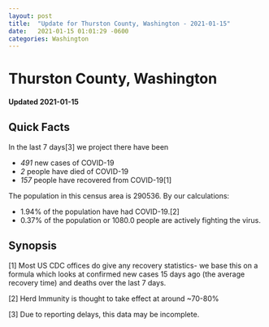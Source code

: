 ```yaml
---
layout: post
title:  "Update for Thurston County, Washington - 2021-01-15"
date:   2021-01-15 01:01:29 -0600
categories: Washington
---
```


# Thurston County, Washington
#### Updated 2021-01-15

## Quick Facts

In the last 7 days[3] we project there have been
- *491* new cases of COVID-19
- *2* people have died of COVID-19
- *157* people have recovered from COVID-19[1]

The population in this census area is 290536. By our calculations:
- 1.94% of the population have had COVID-19.[2]
- 0.37% of the population or 1080.0 people are actively fighting the virus.

## Synopsis




[1] Most US CDC offices do give any recovery statistics- we base this on a formula which looks at confirmed new cases
15 days ago (the average recovery time) and deaths over the last 7 days.

[2] Herd Immunity is thought to take effect at around ~70-80%

[3] Due to reporting delays, this data may be incomplete.
 
    